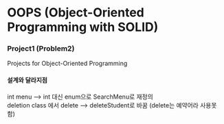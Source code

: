 # OOPS (Object-Oriented Programming with SOLID)
### Project1 (Problem2)

Projects for Object-Oriented Programming

#### 설계와 달라지점  

int menu --> int 대신 enum으로 SearchMenu로 재정의  
deletion class 에서 delete --> deleteStudent로 바꿈 (delete는 예약어라 사용못함)  